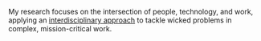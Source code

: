 <!-- ## My Research
[Click here](https://jkeller52.github.io/files/IAC-22_B3.6.pdf) to read my most recent paper submission to the 2022 International Astronautical Congress. -->
<!-- 

![AstrobeeGif](https://user-images.githubusercontent.com/70432484/124196130-c7b03f00-da99-11eb-9cb5-bb6b99b4f72a.gif)
<img align="center">
  
  *A Gazebo simulation of NASA's Astrobee robot is being explored as a testbed for studying human-robot teamwork* -->

My research focuses on the intersection of people, technology, and work, applying an [interdisciplinary approach](https://jacobkeller.io/projects) to tackle wicked problems in complex, mission-critical work.


<!-- My interest in computational modeling and simulation frameworks offer a low-overhead testbed to envision, verify, and validate concepts of operations before investing resources to mature them. These emerging methods to simulate the dynamics of work enable iterative development and testing cycles that culminate in systems which exhibit resilient behavior when pushed past their performance boundaries, as discussed in [Keller and IJtsma, 2021](https://jkeller52.github.io/files/testbed_requirements_final.pdf). In general, systematic, ecologically valid, and interdisciplinary approaches are necessary to support the introduction of novel technology in complex and unforgiving work environments. No amount of normative planning will result in a perfectly robust or infallible system, therefore a paradigm shift towards designing modular, contextually-adaptive systems is necessary. -->